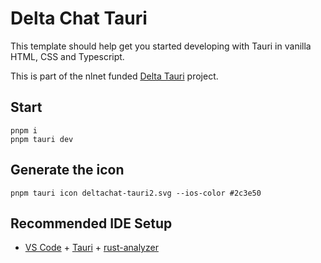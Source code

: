 # Delta Chat Tauri

This template should help get you started developing with Tauri in vanilla HTML, CSS and Typescript.

This is part of the nlnet funded [Delta Tauri](https://nlnet.nl/project/DeltaTauri) project.

## Start

```
pnpm i
pnpm tauri dev
```


## Generate the icon

```
pnpm tauri icon deltachat-tauri2.svg --ios-color #2c3e50
```

## Recommended IDE Setup

- [VS Code](https://code.visualstudio.com/) + [Tauri](https://marketplace.visualstudio.com/items?itemName=tauri-apps.tauri-vscode) + [rust-analyzer](https://marketplace.visualstudio.com/items?itemName=rust-lang.rust-analyzer)
